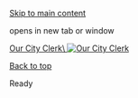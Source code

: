 [Skip to main content](https://www.pittsburghpa.gov/City-Government/City-Council/Clerks-Office/Clerks-Office-banner/Our-City-Clerk#main-content)

opens in new tab or window

[Our City Clerk\\
![Our City Clerk](https://www.pittsburghpa.gov/files/assets/city/v/1/clerk/images/12789_clerk-slider.png)](https://www.pittsburghpa.gov/City-Government/City-Council/Clerks-Office/Kimberly-D.-Clark-Baskin)

[Back to top](https://www.pittsburghpa.gov/City-Government/City-Council/Clerks-Office/Clerks-Office-banner/Our-City-Clerk#body-top)

Ready

